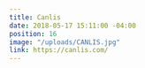```yaml
---
title: Canlis
date: 2018-05-17 15:11:00 -04:00
position: 16
image: "/uploads/CANLIS.jpg"
link: https://canlis.com/
---
```


